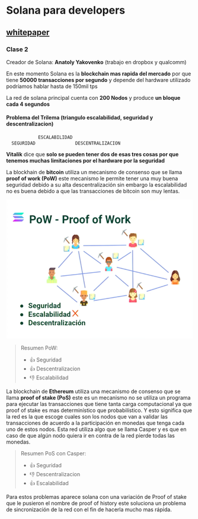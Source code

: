 # Solana para developers

## [whitepaper](https://solana.com/solana-whitepaper.pdf)

### Clase 2

Creador de Solana: **Anatoly Yakovenko** (trabajo en dropbox y qualcomm)

En este momento Solana es la **blockchain mas rapida del mercado** por que tiene **50000 transacciones por segundo** y depende del hardware utilizado podríamos hablar hasta de 150mil tps

La red de solana principal cuenta con **200 Nodos** y produce **un bloque cada 4 segundos**

#### Problema del Trilema (triangulo escalabilidad, seguridad y descentralizacion)

                ESCALABILIDAD
      SEGURIDAD               DESCENTRALIZACION

**Vitalik** dice que **solo se pueden tener dos de esas tres cosas por que tenemos muchas limitaciones por el hardware por la seguridad**

La blockhain de **bitcoin** utiliza un mecanismo de consenso que se llama **proof of work (PoW)** este mecanismo le permite tener una muy buena seguridad debido a su alta descentralización sin embargo la escalabilidad no es buena debido a que las transacciones de bitcoin son muy lentas.

![PoW](https://raw.githubusercontent.com/BraianVaylet/curso-solana-para-devs-platzi/main/assets/PoW.png)

> Resumen PoW:
>
> - 👍 Seguridad
> - 👍 Descentralizacion
> - 👎 Escalabilidad

La blockchain de **Ethereum** utiliza una mecanismo de consenso que se llama **proof of stake (PoS)** este es un mecanismo no se utiliza un programa para ejecutar las transacciones que tiene tanta carga computacional ya que proof of stake es mas determinístico que probabilístico. Y esto significa que la red es la que escoge cuales son los nodos que van a validar las transacciones de acuerdo a la participación en monedas que tenga cada uno de estos nodos. Esta red utiliza algo que se llama Casper y es que en caso de que algún nodo quiera ir en contra de la red pierde todas las monedas.

> Resumen PoS con Casper:
>
> - 👍 Seguridad
> - 👎 Descentralizacion
> - 👍 Escalabilidad

Para estos problemas aparece solana con una variación de Proof of stake que le pusieron el nombre de proof of history este soluciona un problema de sincronización de la red con el fin de hacerla mucho mas rápida. 
